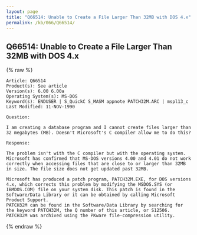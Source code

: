 ```yaml
---
layout: page
title: "Q66514: Unable to Create a File Larger Than 32MB with DOS 4.x"
permalink: /kb/066/Q66514/
---
```


## Q66514: Unable to Create a File Larger Than 32MB with DOS 4.x

{% raw %}

	Article: Q66514
	Product(s): See article
	Version(s): 6.00 6.00a
	Operating System(s): MS-DOS
	Keyword(s): ENDUSER | S_QuickC S_MASM appnote PATCH32M.ARC | mspl13_c
	Last Modified: 11-NOV-1990
	
	Question:
	
	I am creating a database program and I cannot create files larger than
	32 megabytes (MB). Doesn't Microsoft's C compiler allow me to do this?
	
	Response:
	
	The problem isn't with the C compiler but with the operating system.
	Microsoft has confirmed that MS-DOS versions 4.00 and 4.01 do not work
	correctly when accessing files that are close to or larger than 32MB
	in size. The file size does not get updated past 32MB.
	
	Microsoft has produced a patch program, PATCH32M.EXE, for DOS versions
	4.x, which corrects this problem by modifying the MSDOS.SYS (or
	IBMDOS.COM) file on your system disk. This patch is found in the
	Software/Data Library or it can be obtained by calling Microsoft
	Product Support.
	PATCH32M can be found in the Software/Data Library by searching for
	the keyword PATCH32M, the Q number of this article, or S12506.
	PATCH32M was archived using the PKware file-compression utility.

{% endraw %}
